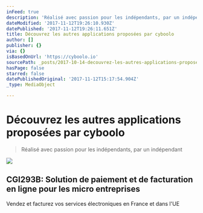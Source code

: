 ```yaml
---
inFeed: true
description: 'Réalisé avec passion pour les indépendants, par un indépendant'
dateModified: '2017-11-12T19:26:10.930Z'
datePublished: '2017-11-12T19:26:11.651Z'
title: Découvrez les autres applications proposées par cyboolo
author: []
publisher: {}
via: {}
isBasedOnUrl: 'https://cyboolo.io'
sourcePath: _posts/2017-10-14-decouvrez-les-autres-applications-proposees-par-cyboolo.md
hasPage: false
starred: false
datePublishedOriginal: '2017-11-12T15:17:54.904Z'
_type: MediaObject

---
```

# Découvrez les autres applications proposées par cyboolo

> Réalisé avec passion pour les indépendants, par un indépendant

<article style=""><img src="https://the-grid-user-content.s3-us-west-2.amazonaws.com/4da69b6f-5dbc-4daa-a283-007c2731c5d3.jpg" /><h1>CGI293B: Solution de paiement et de facturation en ligne pour les micro entreprises</h1><p>Vendez et facturez vos services électroniques en France et dans l'UE</p></article>